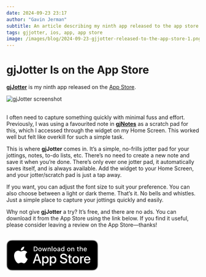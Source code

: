 ```yaml
---
date: 2024-09-23 23:17
author: "Gavin Jerman"
subtitle: An article describing my ninth app released to the app store.
tags: gjjotter, ios, app, app store
image: /images/blog/2024-09-23-gjjotter-released-to-the-app-store-1.png
---
```


# gjJotter Is on the App Store

[**gjJotter**](/projects/gjJotter) is my ninth app released on the [App Store](https://apps.apple.com/gb/app/gjjotter/id6698850903?platform=iphone).  

<img src="/images/blog/2024-09-23-gjjotter-released-to-the-app-store-1.png" alt="gjJotter screenshot" width="384">
<br><br>

I often need to capture something quickly with minimal fuss and effort. Previously, I was using a favourited note in [**gjNotes**](/projects/gjNotes) as a scratch pad for this, which I accessed through the widget on my Home Screen. This worked well but felt like overkill for such a simple task.

This is where **gjJotter** comes in. It’s a simple, no-frills jotter pad for your jottings, notes, to-do lists, etc. There’s no need to create a new note and save it when you’re done. There’s only ever one jotter pad, it automatically saves itself, and is always available. Add the widget to your Home Screen, and your jotter/scratch pad is just a tap away.

If you want, you can adjust the font size to suit your preference. You can also choose between a light or dark theme. That’s it. No bells and whistles. Just a simple place to capture your jottings quickly and easily.

Why not give **gjJotter** a try? It’s free, and there are no ads. You can download it from the App Store using the link below. If you find it useful, please consider leaving a review on the App Store—thanks!
<br><br>

[![download](/images/Download_on_the_App_Store_Badge_US-UK_RGB_blk_092917.svg)](https://apps.apple.com/gb/app/gjjotter/id6698850903?platform=iphone)
